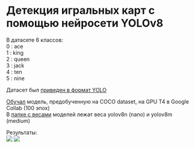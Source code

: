 # Детекция игральных карт с помощью нейросети YOLOv8  

В датасете 6 классов:  
0 : ace  
1 : king  
2 : queen  
3 : jack  
4 : ten  
5 : nine  


Датасет был [приведен в формат YOLO](https://github.com/Summit2/Yolo_detecting_cards/blob/main/make_dataset.ipynb)  

[Обучал](https://github.com/Summit2/Yolo_detecting_cards/blob/main/YOLOv8_cards_detection.ipynb) модель, предобученную на COCO dataset, на GPU T4 в Google Collab (100 эпох)  
В [папке с весами](https://github.com/Summit2/Yolo_detecting_cards/tree/main/best_weights) моделей лежат веса yolov8n (nano) и yolov8m (medium)  

Результаты:  
![](https://github.com/Summit2/Yolo_detecting_cards/blob/main/test_photos/result_IMG_2551.jpg)
![](https://github.com/Summit2/Yolo_detecting_cards/blob/main/test_photos/result_IMG_2560.jpg)
